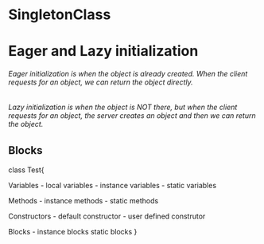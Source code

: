 # SingletonClass

# Eager and Lazy initialization

###### Eager initialization is when the object is already created. When the client requests for an object, we can return the object directly.

###### Lazy initialization is when the object is NOT there, but when the client requests for an object, the server creates an object and then we can return the object.


## Blocks

class Test{

  Variables
    - local variables
    - instance variables
    - static variables

  Methods
    - instance methods
    - static methods

  Constructors
    - default constructor
    - user defined construtor

  Blocks
    - instance blocks
    static blocks
}
